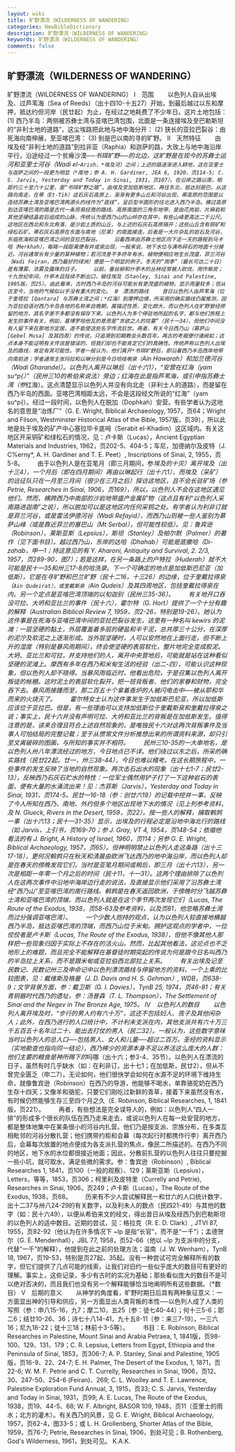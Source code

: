 ```yaml
---
layout: wiki
title: 旷野漂流（WILDERNESS OF WANDERING）
categories: NewBibleDictionary
description: 旷野漂流（WILDERNESS OF WANDERING）
keywords: 旷野漂流（WILDERNESS OF WANDERING）
comments: false
---
```


## 旷野漂流（WILDERNESS OF WANDERING）



旷野漂流（WILDERNESS OF WANDERING）
Ⅰ　范围
　　以色列人自从出埃及、过芦苇海（Sea of Reeds）（出十四10-十五27）开始，到最后越过以东和摩押，抵达约但河岸（民廿起）为止，在经过之地耗费了不少年日。这片土地包括： (1) 西乃半岛：两侧被苏彝士湾与亚喀巴湾包围，北面是一条连接埃及至巴勒斯坦的“非利士地的道路”，这尘埃路把此地与地中海分开： (2) 狭长的亚拉巴裂谷：由死海向南伸展，至亚喀巴湾： (3) 别是巴以南的寻的旷野。
Ⅱ　天然特征
　　由埃及经“非利士地的道路”到拉非亚（Raphia）和迦萨的路，大玫上与地中海沿岸平行，沿途经过一个贫瘠沙漠──*书珥旷野──的北边，这旷野是在现今的苏彝士运河和亚里士河谷（Wadi el-`Arish，*埃及河）之间；上述的路逐渐进入耕地，这在亚里士与迦萨之间的一段更为明显（*南地；参 A. H. Gardiner, JEA 6, 1920，页114-5; C. S. Jarvis, Yesterday and Today in Sinai, 1931，页107）。在沿岸之路以南，相距约三十至六十公里，是“书珥旷野之路”，由埃及至加低斯地区，再往东北，抵达别是巴。从这路向南走，在蒂（Et-Tih）这石灰石高原上，渐渐有更多山丘和河谷出现，蒂高原的范围是以连结苏彝士湾及亚喀巴湾两源头的线作为“底线”，呈巨型半圆形的往北进入西乃半岛。横过高原到达亚喀巴湾的路是古代一条贸易经商的路线。高原南面的三角形地带，是由花岗岩、片麻岩和其他坚硬结晶岩石组成的山脉，传统认为是西乃山的山岭亦在其中，有些山峰更高达二千公尺。这地区在西北和东北角落，是沙岩土质的山丘，与上述的石灰石高原隔开；这些山丘含有铜矿和绿松石矿。蒂石灰石高原在东面与南地（尼革）的南面接连，后者是一大片杂乱的岩石及河谷，东临死海和亚喀巴湾之间的亚拉巴裂谷。
　　沿着西岸由苏彝士地区向下走一天的路程到马卡哈（Merkhah），每隔一段距离便有井或泉出现，一般来说，地下水位与满布碎石的地面十分接近。河谷通常长有少量的某种植物；若河流差不多终年有水，植物便相应地生长茂盛，菲兰河谷（Wadi Feiran，西乃最好的绿洲）便是一个明显的例子。冬天的“雨季”（最长可达二十日）是有薄雾、浓雾及露珠的日子。
　　以前，垂丝柳和什亭木的丛林经常被人砍伐，用作柴炭；十九世纪年间，什亭木且陆续不断出口，输往埃及（Stanley, Sinai and Palestine, 1905版，页25）。由此看来，古时西乃半岛的河谷可能长有更茂盛的植物，显示雨量较多；但从古至今，当地的气候似以乎没有重大的变化。
Ⅲ　漂流的路线
　　昔日以色列人由芦苇海（位于奎塔拉 [Qantara] 与苏彝士湾之间；*红海）到摩押边境，所采用的确实路线仍属推测，因为亚拉伯语对西乃半岛各地的名称来自晚期，属描述性质，变化颇大，而以色列人在旷野曾经停留的地方，其名字差不多都没有保存下来。以色列人为多个停驻地所起的名字，都与他们旅程上发生的事件有关，例如，基博罗哈他瓦的意思是“贪欲之人的坟墓”（民十一34），但他们中间没有人留下来在那地方定居，遂不能使这些名字传流后世。再者，有关今日西乃山（慕萨山 [Gebel Musa] 及其四周）的传说，只追溯到初期教会头数百年，再古的考据便付诸阙如；这点本身不能证明有关传说是错误的，但我们却也不能肯定它们的真确性。传统声称以色列人出埃及的路线，肯定有其可能性。学者一般认为，他们离开*书珥旷野后，即沿着西乃半岛西岸地带向南前进；学者通常主张玛拉和以琳分别是今日哈哇喇泉（`Ain
Hawarah）和加兰德河谷（Wadi Gharandel）。以色列人离开以琳后（出十六1），“安营在红海（yam su^p{）”（民卅三10的希伯来说法）旁边；红海在此是指芦苇海，或引申指苏彝士湾（参*红海）。这点清楚显示以色列人并没有向北走（非利士人的道路），而是留在西乃半岛的西面。亚喀巴湾相距太远，不会是这段经文所说的“红海”（yam su^p{）。经过一段时间，以色列人在脱加（Dophkah）安营。有些学者认为这地名的意思是“冶炼厂”（G. E. Wright, Biblical Archaeology, 1957，页64；Wright and Filson, Westminster Historical Atlas of the Bible,
1957版，页39），所以此地是处于埃及的矿产中心塞拉毕卡底呣（Serabit el-Khadim）这区域内。有关这地区开采铜矿和绿松石的情况，见：卢卡斯（Lucas），Ancient Egyptian Materials and Industries, 1962，页202-5、404-5；车尼，加德纳尔及皮特（J. C%erny*, A. H. Gardiner and T. E.
Peet）, Inscriptions of Sinai, 2,
1955，页5-8。
　　由于以色列人是在亚笔月（即三月期间，参*埃及的十灾）离开埃及（出十三4），一个月后（即在四月期间）再由以琳起行（出十六1），而埃及〔采矿〕的远征队只在一月至三月间（很少在三月之后）探访这地区，且不会长驻矿场（参 Petrie, Researches in Sinai, 1906，页169），所以，以色列人不会在这地区遇见他们。然而，横跨西乃中南部的沙岩地带盛产金属矿物（这点且有利“以色列人采南路进迦南”之说），所以脱加可以是这地区内任何采铜之处。有学者认为利非订就是菲兰河谷，或是雷法伊德河谷（Wadi Refayid），而西乃山则被一些人鉴别为慕萨山峰（或是靠近菲兰的塞巴山〔Mt Serbal〕，但可能性较低）。见：鲁宾逊（Robinson），莱斯亚斯（Lepsius），斯坦（Stanley）及帕尔默（Palmer）的著作（见下面书目）。越过西乃山，东岸的达哈（Dhahab）可能是底撒哈（Di-zahab，申一1；持这意见的有 Y. Aharoni, Antiquity and Survival, 2. 2/3, 1957，页289-90，图7）；若是这样，在另一条路上的户特拉（Huderah）就不大可能是民十一35和卅三17-8的哈洗录。下一个可确定的地点是加低斯巴尼亚（*加低斯），它是在寻旷野和巴兰旷野（民十二16，十三26）的边缘，位于奎戴拉得泉（`Ain
Qudeirat），或奎戴斯泉（`Ain Qudeis）及其四周地区，包括奎戴拉得泉在内。另一个定点是亚喀巴湾顶端的以旬迦别（民卅三35-36）。
　　有关地开口吞没可拉、大坍和亚比兰的事件（民十六），霍尔特（G. Hort）提供了一个十分有趣的解释（Australian Biblical Review 7, 1959，页2-26，特别是19-26）。她认为这件事是在死海与亚喀巴湾中间的亚拉巴裂谷发生。这里有一种名叫 kewirs 的泥滩：一层坚硬的黏土，外层覆盖着多层的硬盐和半干泥，总共厚三十公分，在深厚的泥泞及软泥之上逐渐形成。当外层坚硬时，人可以安然地在上面行走，但不断上升的湿度（特别是暴风雨期间），终会使坚硬的表层软化，整片地完全变成胶泥。大坍、亚比兰和可拉，并支持他们的人，离开中央营地后，可能就是站在这种看似坚硬的泥滩上。摩西有多年在西乃和米甸生活的经验（出二-四），可能认识这种现象，但以色列人却不晓得。当暴风雨临近时，他看出危险，于是召集以色列人离开叛徒的帐棚。这时泥土的表层软化裂开，把一班背叛者、他们的家眷和财物，完全吞下去。暴风雨接踵而至，那二百五十个拿着香炉的人被闪电击中──被从耶和华而来的火烧灭了。
　　霍尔特女士认为这件事发生于加低斯巴尼亚，所以加低斯应该位于亚拉巴。但是，有一些理由可以支持*加低斯位于奎戴斯泉和奎戴拉得泉之说；事实上，民十六并没有声明可拉、大坍和亚比兰的背叛是在加低斯发生。值得注意的是，读来合理且符合上述自然现象的，是唯独民十六对这两次背叛事件及当事人可怕结局的完整记载；至于从惯常文件分析推想出来的所谓资料来源，却只引至文离破碎的图画，与所知的事实并不相符。
　　民卅三10-35的一大串地名，是以色列人卅八年漂流经过的地方，今日地点已不详。他们绕过以东之后，所采的确实路线（民廿22起，廿一，卅三38-44），今日也难以稽考。在这长期旅程中，一些事件的发生反映了当地的自然现象。两次击石出水的现象（出十七1-7；民廿2-13），反映西乃石灰石贮水的特性：一位军士偶然用铲子打了一下这种岩石的表面，便有大量的水涌流出来！见：杰菲斯（Jarvis），Yesterday and Today in Sinai, 1931，页174-5。民廿一16-18（参：创廿六19）的记载中挖井一事，反映了今人所知在西乃、南地、外约但多个地区出现地下水的情况（见上列参考资料，及 N. Glueck, Rivers in the Desert, 1959，页22）。按一些人的解释，捕取鹌鹑一事（出十六13；民十一31-35）显示，出埃及的行程必定是沿地中海北行的路线（如 Jarvis，上引书，页169-70；参 J. Gray, VT 4, 1954，页148-54；依循他看法的有 J. Bright, A History of Israel, 1960，页114；另参 G. E. Wright, Biblical Archaeology, 1957，页65）。但神明明禁止以色列人走这条路（出十三17-18），更何况鹌鹑只在秋天和清晨由欧洲飞达西乃的地中海沿岸，而以色列人却是在春天的傍晚发现它们，当时是亚笔月期间或稍后，即三月（出十六13），另一次是相距一年零一个月之后的时间（民十11，十一31）。这两个理由排除了以色列人在这两次事件中沿地中海岸边行走的说法，及直接显示他们采用了沿苏彝士湾经“西乃山”至亚喀巴湾的南行路线。鹌鹑是在春天返回欧洲，于傍晚时分飞越苏彝士湾和亚喀巴湾的顶端，而以色列人就是在这个季节两次发现它们（Lucas, The Route of the Exodus, 1938，页58-63及参考资料，以及页81，他忽略苏彝士湾而过分强调亚喀巴湾）。
　　一个少数人抱持的观点，认为以色列人较直接地横越西乃半岛，抵达亚喀巴湾的顶端，而西乃山位于米甸。拥护这观点的学者中，一位佼佼者是卢卡斯（Lucas, The Route of the Exodus, 1938），但他不像其他人那样把一些现象归因于实际上不存在的活火山。然而，比起其他看法，这论点也不乏地形上的难题，而且完全不能解释在基督徒时期突起的传说为何是跟今日名叫西乃的半岛拉上关系，而不是跟米甸或亚拉伯西北部拉上关系。
　　有关出埃及记至民数记、民数记卅三及申命记中以色列漂流路线与停留地方的资料，一个上乘的比较图表，见：戴维斯及格曼（J. D. Davis and H. S.
Gehman）, WDB，页638-9；文学背景方面，参：戴卫斯（G. I. Davies），TynB
25, 1974，页46-81；有关青铜器时代西乃的遗址，参：汤普森（T. L. Thompson），The Settlement of Sinai and the Negev in The Bronze Age, 1975。
Ⅳ　以色列人的数目
　　以色列人离开埃及时，“步行的男人约有六十万”，这还不包括妇人、孩子及其他闲杂人；此外，在西乃进行的人口统计中，不计利未支派在内，其他支派共有六十万三千五百五十名年过二十、能出去打仗的男人（民二32）。一般认为，这些数字意味当时以色列人的总人口──包括男人、女人和儿童──超过二百万。圣经的资料显示（实地勘查也指向同一结论），西乃稀少的资源本身不足以养活这么庞大的人群：他们主要的粮食是神所赐下的*吗哪（出十六；参3-4、35节）。以色列人在漂流的日子，虽然有时几乎缺水（如：在利非订，出十七1；在加低斯，民廿2），但从不曾完全匮乏（申二7）。无论如何，他们很快学会如何在水源不足的环境下维持生命，就像鲁宾逊（Robinson）在西乃的导游，他能够不喝水，单靠骆驼奶在西乃生存十四天；又像羊和骆驼，只要它们刚吃过新鲜的青草，接着下来虽然没有水，有时候仍然能够生存三至四个月之久（E. Robinson, Biblical Researches, 1, 1841版，页221）。
　　再者，有些想法是完全误导人的，例如：以色列人“四人一排”的形成多个很长的队伍在西乃走来走去，或说以色列人在每一处安营的地方，都是整体地集中在某条很小的河谷内扎营。他们乃是按支派、宗族分布，在多类互相毗邻的河谷分散扎营；他们携带约柜和会幕（每次起行时都携作行李）离开西乃后，会幕每次放置的地点便成为各支派扎营的焦点，像民二所描述的。在西乃不同的地区，地下水的水位都很接近地面；因此，分散前扎营的以色列人往往只要挖掘一些小坑，就可取水，满足些微的需求。参：鲁宾逊（Robinson）, Biblical Researches 1, 1841，页100（一般的观察）、129；莱斯亚斯（Lepsius），Letters，等等，1853，页306；柯里利及皮特里（Currelly and Petrie), Researches in Sinai, 1906，页249；卢卡斯（Lucas），The Route of the Exodus, 1938，页68。
　　历来有不少人尝试解释民一和廿六的人口统计数字、出十二37与卅八24-29的有关数字，以及利未人的数点（民四21-49）与其他的数字（如：民十六49），以便从希伯来文的经文，得出昔日从埃及经西乃到巴勒斯坦的以色列人的适中数目。近期的尝试，见：格拉克（R. E. D. Clark）, JTVI 87, 1955，页82-92（他认为在许多情况下 ~lp 是指“长官”，而不是“一千”）；孟德贺尔（G. E. Mendenhall），JBL
77, 1958，页52-66（他以 ~lp 为支派中的分支，代替“一千”的解释），他提到在此之前的处理方法；温南（J. W. Wenham），TynB
18, 1967，页19-53，特别是页27起、35起。没有一种尝试可完全解释所有的数字，但它们提供了几点可能的线索，让我们对旧约一些似乎庞大的数目可有更好的理解。事实上，这些记录，多少有古时的实况为基础；那些看似庞大的数目不是可以绝对否决的，而且我们也没有另一个解释能够恰当地阐明所有这些数据。（*数目）
Ⅴ　后期的意义
　　从神学的角度看，旷野时期日后具有两种象征意义：一方面显出神的引导和供应，另一方面显出人类背叛的本性──以色列人成了人类的写照（参：申八15-16，九7；摩二10，五25〔参：徒七40-44〕；何十三5-6；耶二6；结廿10-26、36；诗七十八14-41，九十五8-11〔参：来三7-19〕，一三六16；尼九18-22；徒十三18；林前十3-5等）。
　　书目：E. Robinson, Biblical Researches in Palestine, Mount Sinai and Arabia Petraea, 1, 1841版，页98-100、129、131、179；C. R. Lepsius, Letters from Egypt, Ethiopia and the Peninsula of Sinai, 1853，页306-7; A. P. Stanley, Sinai and Palestine, 1905版，页16-9、22、24-7; E. H. Palmer, The Desert of the Exodus, 1, 1871，页22-6; W. M. F. Petrie and
C. T. Currelly, Researches in Sinai,
1906，页12、30、247-50、254-6 (Feiran)、269; C. L. Woolley and T. E. Lawrence,
Palestine Exploration Fund Annual, 3,
1915，页33; C. S. Jarvis, Yesterday and
Today in Sinai, 1931，页99; A. E. Lucas, The Route of the Exodus, 1938，页19、44-5、68; W. F. Albright, BASOR 109, 1948，页11（亚里士的雨水；北方的灌木）。有关西乃的风景，见 G. E. Wright, Biblical Archaeology, 1957，页62-4，图33-5；或 L. H. Grollenberg, Shorter Atlas of the Bible, 1959，页76-7; Petrie, Researches in Sinai, 1906，到处可见；B. Rothenberg, God's Wilderness, 1961，到处可见。
K.A.K.




